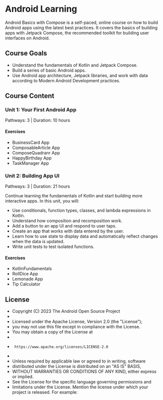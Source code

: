 # Android Learning

Android Basics with Compose is a self-paced, online course on how to build Android apps using the latest best practices. It covers the basics of building apps with Jetpack Compose, the recommended toolkit for building user interfaces on Android.

## Course Goals

- Understand the fundamentals of Kotlin and Jetpack Compose.
- Build a series of basic Android apps.
- Use Android app architecture, Jetpack libraries, and work with data according to Modern Android Development practices.

## Course Content

### Unit 1: Your First Android App

Pathways: 3 | Duration: 10 hours

#### Exercises

- BusinessCard App
- ComposableArticle App
- ComposeQuadranr App
- HappyBirthday App
- TaskManager App

### Unit 2: Building App UI

Pathways: 3 | Duration: 21 hours

Continue learning the fundamentals of Kotlin and start building more interactive apps. In this unit, you will:

- Use conditionals, function types, classes, and lambda expressions in Kotlin.
- Understand how composition and recomposition work.
- Add a button to an app UI and respond to user taps.
- Create an app that works with data entered by the user.
- Learn how to use state to display data and automatically reflect changes when the data is updated.
- Write unit tests to test isolated functions.

#### Exercises

- KotlinFundamentals
- RollDice App
- Lemonade App
- Tip Calculator

## License
* Copyright (C) 2023 The Android Open Source Project
 *
 * Licensed under the Apache License, Version 2.0 (the "License");
 * you may not use this file except in compliance with the License.
 * You may obtain a copy of the License at
 *
 *      https://www.apache.org/licenses/LICENSE-2.0
 *
 * Unless required by applicable law or agreed to in writing, software
 * distributed under the License is distributed on an "AS IS" BASIS,
 * WITHOUT WARRANTIES OR CONDITIONS OF ANY KIND, either express or implied.
 * See the License for the specific language governing permissions and
 * limitations under the License.
Mention the license under which your project is released. For example:
